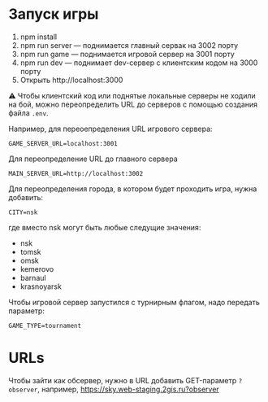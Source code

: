 # Запуск игры

1. npm install
2. npm run server — поднимается главный сервак на 3002 порту
3. npm run game — поднимается игровой сервер на 3001 порту
4. npm run dev — поднимает dev-сервер с клиентским кодом на 3000 порту
5. Открыть http://localhost:3000

⚠️ Чтобы клиентский код или поднятые локальные серверы не ходили на бой, можно переопределить URL до серверов с помощью создания файла `.env`.

Например, для переоепределения URL игрового сервера:

```
GAME_SERVER_URL=localhost:3001
```

Для переопределение URL до главного сервера

```
MAIN_SERVER_URL=http://localhost:3002
```

Для переопределения города, в котором будет проходить игра, нужна добавить:

```
CITY=nsk
```

где вместо nsk могут быть любые следущие значения:

- nsk
- tomsk
- omsk
- kemerovo
- barnaul
- krasnoyarsk

Чтобы игровой сервер запустился с турнирным флагом, надо передать параметр:
```
GAME_TYPE=tournament
```

# URLs

Чтобы зайти как обсервер, нужно в URL добавить GET-параметр `?observer`, например, https://sky.web-staging.2gis.ru?observer
